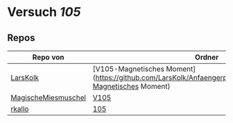 # Versuch *105*

## Repos

|                     Repo von                     |                                                    Ordner                                                     |                                                  PDFs                                                   |
|--------------------------------------------------|---------------------------------------------------------------------------------------------------------------|---------------------------------------------------------------------------------------------------------|
|[LarsKolk](../repo/LarsKolk)                      |[V105-Magnetisches Moment](https://github.com/LarsKolk/Anfaengerpraktikum/tree/master/V105-Magnetisches Moment)|–                                                                                                        |
|[MagischeMiesmuschel](../repo/MagischeMiesmuschel)|[V105](https://github.com/MagischeMiesmuschel/AnfaengerPraktikum/tree/master/V105)                             |–                                                                                                        |
|[rkallo](../repo/rkallo)                          |[105](https://github.com/rkallo/APWS1718/tree/master/105)                                                      |[V105.pdf](https://docs.google.com/viewer?url=https://github.com/rkallo/APWS1718/raw/master/105/V105.pdf)|

